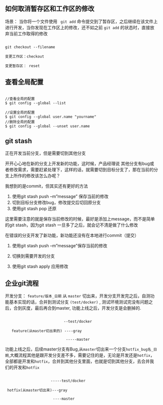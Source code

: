## 如何取消暂存区和工作区的修改

场景： 当你将一个文件使用 ` git add` 命令提交到了暂存区，之后继续在该文件上进行开发，当你发现在工作区上的修改，还不如之前 `git add` 的状态时，直接放弃当前工作取得的修改

``` 

git checkout --filename

变更工作区：checkout

变更暂存区： reset
```

## 查看全局配置

``` 

//查看全局的配置
$ git config --global --list

//设置全局的配置
$ git config --global user.name "yourname"
//删除全局的配置
$ git config --global --unset user.name

```

## git stash

正在开发当前分支，但是需要切到其他分支

开开心心地在新的分支上开发新的功能，这时候，产品经理说 其他分支有bug或者修改需求，需要赶紧处理下，这样的话，就需要切到目标分支了，那在当前的分支上所作的修改该怎么办呢？

我想到的是commit，但其实还有更好的方法

1. 使用git stash push –m”message” 保存当前的修改
2. 切到目标分支修改bug，修改提交后切回原分支
3. 使用git stash pop 还原

这里需要注意的就是保存当前修改的时候，最好是添加上message，而不是简单的git stash，因为git stash 一旦多了之后，就会记不清是做了什么修改

在错误的分支开发了新功能，新功能还没有在本地进行commit（提交）

1. 使用git stash push –m”message”保存当前的修改

2. 切换到需要开发的分支

3. 使用git stash apply 应用修改

## 企业git流程

开发分支： `feature/版本_日期` 从 `master` 切出来，开发分支开发完之后，自测功能基本实现的话，合并到测试分支 `(test/docker)` , 测试环境测试完没有问题之后，合到灰度，最后再合到master, 功能上线之后，开发分支是会删掉的.

``` 

                           --test/docker

   feature(从master切出来的) ----gray

                            -----master

```           
功能上线之后，后续master分支有Bug,从`master`切出来一个分支`hotfix_bug名_日期`,大概流程其他是跟开发分支差不多，需要记住的是，无论是开发还是`hotfix`，全部都是开发和`hotfix`，合并到其他分支里面，也就是切到其他分支，去合并我们的开发和`hotfix`

```

                     -----test/docker

 hotfix(从master切出来)---gray

                      ----master

```                  
